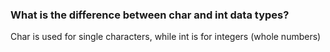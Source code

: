### What is the difference between char and int data types?
Char is used for single characters, while int is for integers (whole numbers)